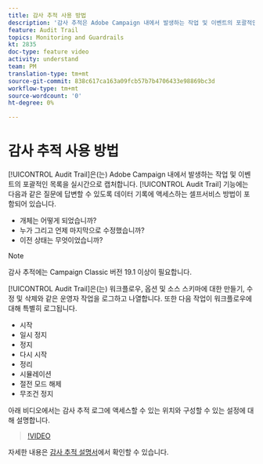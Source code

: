 ```yaml
---
title: 감사 추적 사용 방법
description: '감사 추적은 Adobe Campaign 내에서 발생하는 작업 및 이벤트의 포괄적인 목록을 실시간으로 캡처합니다. '
feature: Audit Trail
topics: Monitoring and Guardrails
kt: 2835
doc-type: feature video
activity: understand
team: PM
translation-type: tm+mt
source-git-commit: 838c617ca163a09fcb57b7b4706433e98869bc3d
workflow-type: tm+mt
source-wordcount: '0'
ht-degree: 0%

---
```



# 감사 추적 사용 방법

[!UICONTROL Audit Trail]은(는) Adobe Campaign 내에서 발생하는 작업 및 이벤트의 포괄적인 목록을 실시간으로 캡처합니다. [!UICONTROL Audit Trail] 기능에는 다음과 같은 질문에 답변할 수 있도록 데이터 기록에 액세스하는 셀프서비스 방법이 포함되어 있습니다.

* 개체는 어떻게 되었습니까?
* 누가 그리고 언제 마지막으로 수정했습니까?
* 이전 상태는 무엇이었습니까?

>[!NOTE]
>
>감사 추적에는 Campaign Classic 버전 19.1 이상이 필요합니다.

[!UICONTROL Audit Trail]은(는) 워크플로우, 옵션 및 소스 스키마에 대한 만들기, 수정 및 삭제와 같은 운영자 작업을 로그하고 나열합니다. 또한 다음 작업이 워크플로우에 대해 특별히 로그됩니다.

* 시작
* 일시 정지
* 정지
* 다시 시작
* 정리
* 시뮬레이션
* 절전 모드 해제
* 무조건 정지

아래 비디오에서는 감사 추적 로그에 액세스할 수 있는 위치와 구성할 수 있는 설정에 대해 설명합니다.

>[!VIDEO](https://video.tv.adobe.com/v/27425?quality=12)

자세한 내용은 [감사 추적 설명서](https://docs.adobe.com/content/help/ko-KR/campaign-classic/using/monitoring-campaign-classic/production-procedures/audit-trail.html)에서 확인할 수 있습니다.
